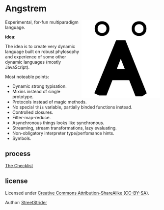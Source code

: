 # Angstrem
<img
  src='https://raw.githubusercontent.com/angstrem/angstrem-spec/master/logo/Angstrem.png'
  width='256'
  align='right'
  alt='Angstrem logo'
/>
Experimental, for-fun multiparadigm language.

**idea**:

The idea is to create very dynamic language built on robust phylosophy
and experience of some other dynamic languages (mostly JavaScript).

Most noteable points:
* Dynamic strong typisation.
* Mixins instead of single prototype.
* Protocols instead of magic methods.
* No special `this` variable, partially binded functions instead.
* Controlled closures.
* Filter-map-reduce.
* Asynchronous things looks like synchronous.
* Streaming, stream transformations, lazy evaluating.
* Non-obligatory interpreter type/perfomance hints.
* Symbols.

## process
[The Checklist](https://github.com/angstrem/angstrem-spec/issues/1)

## license
Licensed under [Creative Commons Attribution-ShareAlike (CC-BY-SA)](http://creativecommons.org/licenses/by-sa/4.0/).

Author: [StreetStrider](https://github.com/StreetStrider)
